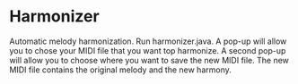 # Harmonizer
Automatic melody harmonization.
Run harmonizer.java.
A pop-up will allow you to chose your MIDI file that you want top harmonize.
A second pop-up will allow you to choose where you want to save the new MIDI file.
The new MIDI file contains the original melody and the new harmony.
